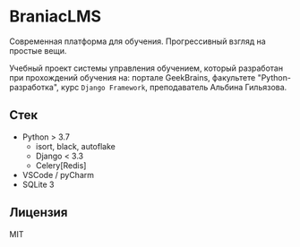 # BraniacLMS

Современная платформа для обучения. Прогрессивный взгляд на простые вещи.

Учебный проект системы управления обучением, который разработан при прохождений обучения на:
портале GeekBrains,
факультете "Python-разработка", 
курс `Django Framework`,
преподаватель Альбина Гильязова.

## Стек

- Python > 3.7
  - isort, black, autoflake
  - Django < 3.3
  - Celery[Redis]
- VSCode / pyCharm
- SQLite 3

## Лицензия

MIT
